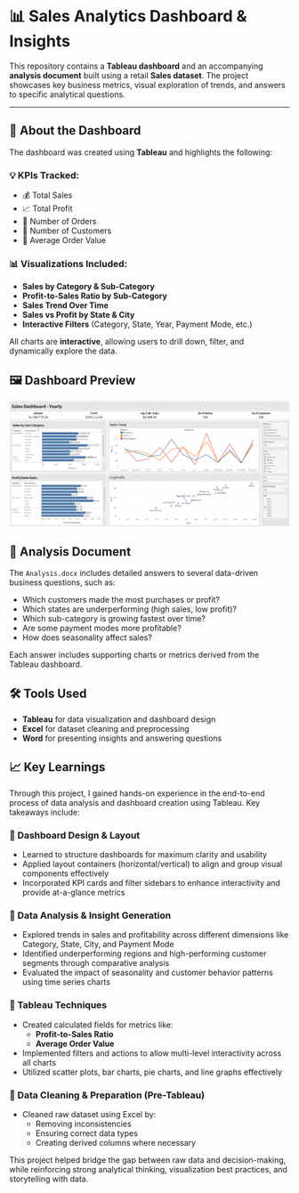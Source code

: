 # 📊 Sales Analytics Dashboard & Insights

This repository contains a **Tableau dashboard** and an accompanying **analysis document** built using a retail **Sales dataset**. The project showcases key business metrics, visual exploration of trends, and answers to specific analytical questions.

---

## 📌 About the Dashboard

The dashboard was created using **Tableau** and highlights the following:

### 💡 KPIs Tracked:
- 💰 Total Sales
- 📈 Total Profit
- 🧾 Number of Orders
- 👥 Number of Customers
- 🧮 Average Order Value

### 📊 Visualizations Included:
- **Sales by Category & Sub-Category**
- **Profit-to-Sales Ratio by Sub-Category**
- **Sales Trend Over Time**
- **Sales vs Profit by State & City**
- **Interactive Filters** (Category, State, Year, Payment Mode, etc.)

All charts are **interactive**, allowing users to drill down, filter, and dynamically explore the data.

## 🖼️ Dashboard Preview

![Sales Dashboard Preview](Dashboard.png)

## 📄 Analysis Document

The `Analysis.docx` includes detailed answers to several data-driven business questions, such as:

- Which customers made the most purchases or profit?
- Which states are underperforming (high sales, low profit)?
- Which sub-category is growing fastest over time?
- Are some payment modes more profitable?
- How does seasonality affect sales?

Each answer includes supporting charts or metrics derived from the Tableau dashboard.

## 🛠 Tools Used
- **Tableau** for data visualization and dashboard design
- **Excel** for dataset cleaning and preprocessing
- **Word** for presenting insights and answering questions

## 📈 Key Learnings

Through this project, I gained hands-on experience in the end-to-end process of data analysis and dashboard creation using Tableau. 
Key takeaways include:

### 🔹 Dashboard Design & Layout
- Learned to structure dashboards for maximum clarity and usability
- Applied layout containers (horizontal/vertical) to align and group visual components effectively
- Incorporated KPI cards and filter sidebars to enhance interactivity and provide at-a-glance metrics

### 🔹 Data Analysis & Insight Generation
- Explored trends in sales and profitability across different dimensions like Category, State, City, and Payment Mode
- Identified underperforming regions and high-performing customer segments through comparative analysis
- Evaluated the impact of seasonality and customer behavior patterns using time series charts

### 🔹 Tableau Techniques
- Created calculated fields for metrics like:
  - **Profit-to-Sales Ratio**
  - **Average Order Value**
- Implemented filters and actions to allow multi-level interactivity across all charts
- Utilized scatter plots, bar charts, pie charts, and line graphs effectively

### 🔹 Data Cleaning & Preparation (Pre-Tableau)
- Cleaned raw dataset using Excel by:
  - Removing inconsistencies
  - Ensuring correct data types
  - Creating derived columns where necessary

This project helped bridge the gap between raw data and decision-making, while reinforcing strong analytical thinking, visualization best practices, and storytelling with data.
